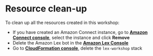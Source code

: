 # Resource clean-up

To clean up all the resources created in this workshop:

* If you have created an Amazon Connect instance, go to [**Amazon Connect console**](https://console.aws.amazon.com/connect/home), select the instance and click **Remove**
* Delete the Amazon Lex bot in the [**Amazon Lex Console**](https://console.aws.amazon.com/lex/home)
* Go to [**CloudFormation console**](https://console.aws.amazon.com/cloudformation/home), delete the `lex-workshop` stack